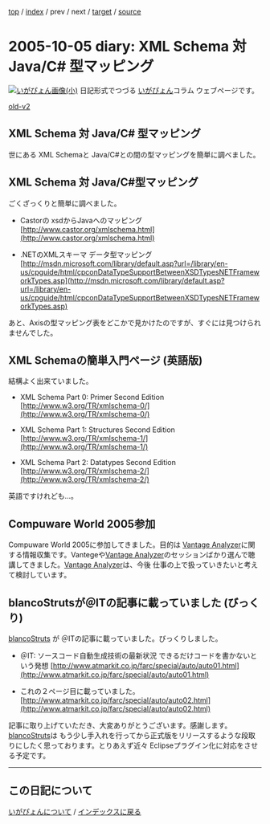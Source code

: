 [top](https://igapyon.github.io/diary/) 
 / [index](https://igapyon.github.io/diary/2005/index.html) 
 / prev 
 / next 
 / [target](https://igapyon.github.io/diary/2005/ig051005.html) 
 / [source](https://github.com/igapyon/diary/blob/gh-pages/2005/ig051005.html.src.md) 

2005-10-05 diary: XML Schema 対 Java/C# 型マッピング
=====================================================================================================
[![いがぴょん画像(小)](https://igapyon.github.io/diary/images/iga200306s.jpg "いがぴょん")](https://igapyon.github.io/diary/memo/memoigapyon.html) 日記形式でつづる [いがぴょん](https://igapyon.github.io/diary/memo/memoigapyon.html)コラム ウェブページです。

[old-v2](ig051005-orig.html)

## XML Schema 対 Java/C# 型マッピング

世にある XML Schemaと Java/C#との間の型マッピングを簡単に調べました。


## XML Schema 対 Java/C#型マッピング

ごくざっくりと簡単に調べました。

* Castorの xsdからJavaへのマッピング
  [http://www.castor.org/xmlschema.html](http://www.castor.org/xmlschema.html)
  
* .NETのXMLスキーマ データ型マッピング
  [http://msdn.microsoft.com/library/default.asp?url=/library/en-us/cpguide/html/cpconDataTypeSupportBetweenXSDTypesNETFrameworkTypes.asp](http://msdn.microsoft.com/library/default.asp?url=/library/en-us/cpguide/html/cpconDataTypeSupportBetweenXSDTypesNETFrameworkTypes.asp)

あと、Axisの型マッピング表をどこかで見かけたのですが、すぐには見つけられませんでした。

## XML Schemaの簡単入門ページ (英語版)

結構よく出来ていました。

* XML Schema Part 0: Primer Second Edition
  [http://www.w3.org/TR/xmlschema-0/](http://www.w3.org/TR/xmlschema-0/)
  
* XML Schema Part 1: Structures Second Edition
  [http://www.w3.org/TR/xmlschema-1/](http://www.w3.org/TR/xmlschema-1/)
  
* XML Schema Part 2: Datatypes Second Edition
  [http://www.w3.org/TR/xmlschema-2/](http://www.w3.org/TR/xmlschema-2/)

英語ですけれども…。

## Compuware World 2005参加

Compuware World 2005に参加してきました。目的は [Vantage Analyzer](http://www.compuware.co.jp/products/vantage/vantageanalyzer/)に関する情報収集です。Vantegeや[Vantage Analyzer](http://www.compuware.co.jp/products/vantage/vantageanalyzer/)のセッションばかり選んで聴講してきました。[Vantage Analyzer](http://www.compuware.co.jp/products/vantage/vantageanalyzer/)は、今後 仕事の上で扱っていきたいと考えて検討しています。

## blancoStrutsが＠ITの記事に載っていました (びっくり)

[blancoStruts](http://www.igapyon.jp/blanco/blancostruts.html) が ＠ITの記事に載っていました。びっくりしました。

* ＠IT: ソースコード自動生成技術の最新状況 できるだけコードを書かないという発想
  [http://www.atmarkit.co.jp/farc/special/auto/auto01.html](http://www.atmarkit.co.jp/farc/special/auto/auto01.html)
  
* これの２ページ目に載っていました。
  [http://www.atmarkit.co.jp/farc/special/auto/auto02.html](http://www.atmarkit.co.jp/farc/special/auto/auto02.html)

記事に取り上げていただき、大変ありがとうございます。感謝します。[blancoStruts](http://www.igapyon.jp/blanco/blancostruts.html)は もう少し手入れを行ってから正式版をリリースするような段取りにしたく思っております。とりあえず近々
Eclipseプラグイン化に対応をさせる予定です。

----------------------------------------------------------------------------------------------------

## この日記について
[いがぴょんについて](https://igapyon.github.io/diary/memo/memoigapyon.html) / [インデックスに戻る](https://igapyon.github.io/diary/idxall.html)
